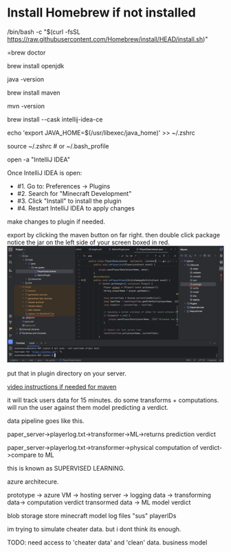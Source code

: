 # Install Homebrew if not installed
/bin/bash -c "$(curl -fsSL https://raw.githubusercontent.com/Homebrew/install/HEAD/install.sh)"

=brew doctor

brew install openjdk

java -version

brew install maven

mvn -version

brew install --cask intellij-idea-ce

echo 'export JAVA_HOME=$(/usr/libexec/java_home)' >> ~/.zshrc

source ~/.zshrc  # or ~/.bash_profile

open -a "IntelliJ IDEA"

Once IntelliJ IDEA is open:
- #1. Go to: Preferences -> Plugins
- #2. Search for "Minecraft Development"
- #3. Click "Install" to install the plugin
- #4. Restart IntelliJ IDEA to apply changes


make changes to plugin if needed. 

export by clicking the maven button on far right. then double click package
notice the jar on the left side of your screen boxed in red. 
![compile directs](./maven.png)

put that in plugin directory on your server. 



[video instructions if needed for maven]([https://www.example.com](https://www.youtube.com/watch?v=h9_UCAQ3j_w))


it will track users data for 15 minutes. do some transforms + computations. will run the user against them model predicting a verdict.

data pipeline goes like this. 

paper_server->playerlog.txt->transformer->ML->returns prediction verdict

paper_server->playerlog.txt->transformer->physical computation of verdict->compare to ML

this is known as SUPERVISED LEARNING. 

azure architecure.

prototype -> 
azure VM -> hosting server -> logging data -> transforming data-> computation verdict
transormed data -> ML model verdict 

blob storage
store minecraft model
log files 
"sus" playerIDs

im trying to simulate cheater data. but i dont think its enough. 

TODO: 
need access to 'cheater data'  and 'clean' data. 
business model



